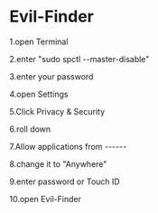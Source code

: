 # Evil-Finder
1.open Terminal

2.enter "sudo spctl --master-disable"

3.enter your password

4.open Settings

5.Click Privacy & Security

6.roll down

7.Allow applications from ------

8.change it to "Anywhere"

9.enter password or Touch ID

10.open Evil-Finder

